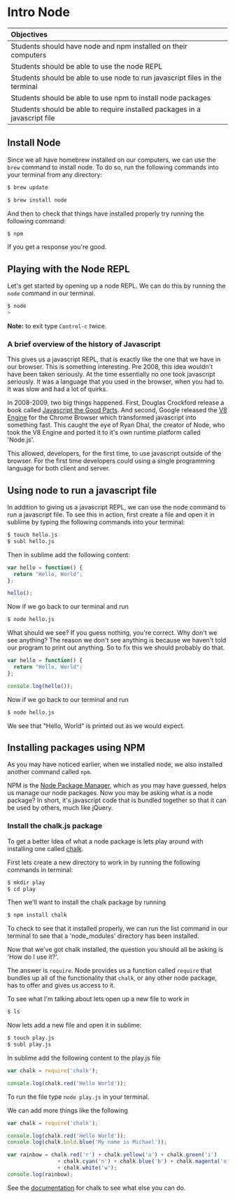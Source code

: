 # Intro Node 
| Objectives |
| :---- |
| Students should have node and npm installed on their computers |
| Students should be able to use the node REPL |
| Students should be able to use node to run javascript files in the terminal |
| Students should be able to use npm to install node packages |
| Students should be able to require installed packages in a javascript file |

## Install Node
Since we all have homebrew installed on our computers, we can use the `brew` command to install node. To do so, run the following commands into your terminal from any directory:

```bash
$ brew update
```
```bash
$ brew install node
```
And then to check that things have installed properly try running the following command:

```bash
$ npm
```
If you get a response you're good.

## Playing with the Node REPL
Let's get started by opening up a node REPL. We can do this by running the `node` command in our terminal. 

```bash
$ node
>
```
**Note:** to exit type `Control-c` twice.

### A brief overview of the history of Javascript

This gives us a javascript REPL, that is exactly like the one that we have in our browser. This is something interesting. Pre 2008, this idea wouldn't have been taken seriously. At the time essentially no one took javascript seriously. It was a language that you used in the browser, when you had to. It was slow and had a lot of quirks.

In 2008-2009, two big things happened. First, Douglas Crockford release a book called [Javascript the Good Parts](http://www.amazon.com/JavaScript-Good-Parts-Douglas-Crockford/dp/0596517742). And second, Google released the [V8 Engine](http://en.wikipedia.org/wiki/V8_%28JavaScript_engine%29) for the Chrome Browser which transformed javascript into something fast. This caught the eye of Ryan Dhal, the creator of Node, who took the V8 Engine and ported it to it's own runtime platform called 'Node.js'.

This allowed, developers, for the first time, to use javascript outside of the browser. For the first time developers could using a single programming language for both client and server.

## Using node to run a javascript file

In addition to giving us a javascript REPL, we can use the node command to run a javascript file. To see this in action, first create a file and open it in sublime by typing the following commands into your terminal:
```bash
$ touch hello.js
$ subl hello.js
```
Then in sublime add the following content:

```js
var hello = function() {
  return "Hello, World";
};

hello();
```
Now if we go back to our terminal and run
```bash
$ node hello.js
```
What should we see?
If you guess nothing, you're correct. Why don't we see anything?
The reason we don't see anything is because we haven't told our program to print out anything. So to fix this we should probably do that.

```js
var hello = function() {
  return "Hello, World";
};

console.log(hello());
```
Now if we go back to our terminal and run
```bash
$ node hello.js
```
We see that "Hello, World" is printed out as we would expect.


## Installing packages using NPM
As you may have noticed earlier, when we installed node, we also installed another command called `npm`.

NPM is the [Node Package Manager](https://www.npmjs.com/), which as you may have guessed, helps us manage our node packages. Now you may be asking what is a node package? In short, it's javascript code that is bundled together so that it can be used by others, much like jQuery.

### Install the chalk.js package
To get a better Idea of what a node package is lets play around with installing one called [chalk](https://www.npmjs.com/package/chalk).

First lets create a new directory to work in by running the following commands in terminal:

```bash
$ mkdir play
$ cd play
```

Then we'll want to install the chalk package by running

```bash
$ npm install chalk
```
To check to see that it installed properly, we can run the list command in our terminal to see that a 'node_modules' directory has been installed.

Now that we've got chalk installed, the question you should all be asking is 'How do I use it?'. 

The answer is `require`. Node provides us a function called `require` that bundles up all of the functionality that `chalk`, or any other node package, has to offer and gives us access to it.

To see what I'm talking about lets open up a new file to work in

```bash
$ ls
```
Now lets add a new file and open it in sublime:

```bash
$ touch play.js
$ subl play.js
```
In sublime add the following content to the play.js file

```js
var chalk = require('chalk');

console.log(chalk.red('Hello World'));
```
To run the file type `node play.js` in your terminal.

We can add more things like the following

```js
var chalk = require('chalk');

console.log(chalk.red('Hello World'));
console.log(chalk.bold.blue('My name is Michael'));

var rainbow = chalk.red('r') + chalk.yellow('a') + chalk.green('i')
                + chalk.cyan('n') + chalk.blue('b') + chalk.magenta('o')
                + chalk.white('w');
console.log(rainbow);
```

See the [documentation](https://www.npmjs.com/package/chalk) for chalk to see what else you can do.


